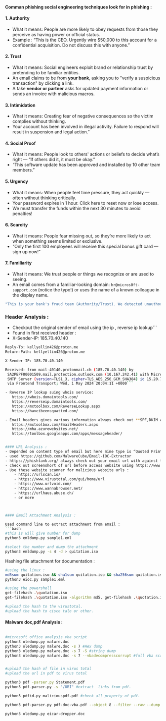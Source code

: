 
#### Comman phishing social engineering techniques look for in phishing :


#### 1. Authority
- What it means: People are more likely to obey requests from those they perceive as having power or official status.
- Example : “This is the CEO. Urgently wire $50,000 to this account for a confidential acquisition. Do not discuss this with anyone.”

#### 2. Trust
- What it means: Social engineers exploit brand or relationship trust by pretending to be familiar entities.
- An email claims to be from **your bank**, asking you to "verify a suspicious transaction" by clicking a link.
- A fake **vendor or partner** asks for updated payment information or sends an invoice with malicious macros.

#### 3. Intimidation
 - What it means: Creating fear of negative consequences so the victim complies without thinking.
 - Your account has been involved in illegal activity. Failure to respond will result in suspension and legal action.”

#### 4.  Social Proof
- What it means: People look to others' actions or beliefs to decide what’s right — “If others did it, it must be okay.”
- “This software update has been approved and installed by 10 other team members.”

#### 5. Urgency
- What it means: When people feel time pressure, they act quickly — often without thinking critically.
- Your password expires in 1 hour. Click here to reset now or lose access.
- We must transfer the funds within the next 30 minutes to avoid penalties!

#### 6. Scarcity
  - What it means: People fear missing out, so they’re more likely to act when something seems limited or exclusive.
  - “Only the first 100 employees will receive this special bonus gift card — sign up now!”

#### 7. Familiarity
 - What it means: We trust people or things we recognize or are used to seeing.
 - An email comes from a familiar-looking domain:
    `hr@micros0ft-support.com` (notice the typo!)
    or uses the name of a known colleague in the display name.


```bash
"This is your bank's fraud team (Authority/Trust). We detected unauthorized activity on your card. You must act now (Urgency) — click the link below or your account will be locked (Intimidation). Thousands of customers are resolving this the same way (Social Proof).”
```


### Header Analysis :

- Checkout the original sender of email using the ip , reverse ip lookup```
- Found in first received header :
- X-Sender-IP: 185.70.40.140
```bash
Reply-To: kellyellin426@proton.me
Return-Path: kellyellin426@proton.me

X-Sender-IP: 185.70.40.140

Received: from mail-40140.protonmail.ch (185.70.40.140) by
 SA2PEPF00001509.mail.protection.outlook.com (10.167.242.41) with Microsoft
 SMTP Server (version=TLS1_3, cipher=TLS_AES_256_GCM_SHA384) id 15.20.7544.18
 via Frontend Transport; Wed, 1 May 2024 20:04:11 +0000```

- Reverse IP lookup suing whois service:
   https://whois.domaintools.com/
   https://reverseip.domaintools.com/
   https://mxtoolbox.com/ReverseLookup.aspx
   https://haveibeensquatted.com/

- Email headers gives various information always check out **SPF,DKIM and DMARC Authentication headers , Return-path , Repy-to and all received headers or X headers :** 
   https://mxtoolbox.com/EmailHeaders.aspx
   https://mha.azurewebsites.net/
   https://toolbox.googleapps.com/apps/messageheader/


#### URL Analysis :
- Depended on content type of email but here mime type is “Quoted Printable , Extracts URLs , Defang URL(usefull for submission or reporting)” in cyberchef
- used https://github.com/MalwareCube/Email-IOC-Extractor
- https://phishtank.org/ always check out your email url with against this site.
- check out screenshort of url before access website using https://www.url2png.com/
- Use these website scanner for malicious website urls :
    - https://urlscan.io/
    - https://www.virustotal.com/gui/home/url
    - https://www.urlvoid.com/
    - https://www.wannabrowser.net/
    - https://urlhaus.abuse.ch/
    - or more



#### Email Attachment Analysis :

Used command line to extract attachment from email :
```bash
#this is will give number for dump
python3 emldump.py sample1.eml

#select the number and dump the attachment
python3 emldump.py -s 4 -d > quitation.iso
```

Hashing file attachment for documentation :
```bash
#using the linux :
md5sum quitation.iso && sha1sum quitation.iso && sha256sum quitation.iso
python3 eioc.py sample1.eml

#using the powershell
get-filehash .\quotation.iso
get-filehash .\quotation.iso -algorithm md5, get-filehash .\quotation.iso -algorithm sah1, get-filehash .\quotation.iso -algorithm sha256

#upload the hash to the virustotal.
#upload the hash to cisco talo or other.
```

#### Malware doc,pdf Analysis :

```bash

#microsoft office analysis vba script
python3 oledump.py malwre.doc
python3 oledump.py malwre.doc -s 7 #Hex dump 
python3 oledump.py malwre.doc -s 7 -S #string dump
python3 oledump.py malwre.doc -s 7 --vbadecompresscorrupt #full vba script dump 


#upload the hash of file in virus total
#upload the url in pdf to virus total

python3 pdf -parser.py Statement.pdf
python3 pdf-parser.py -s "/URI" #extract  links from pdf.

python3 pdfid.py maliciouspdf.pdf #check all property of pdf.

python3 pdf-parser.py pdf-doc-vba.pdf --object 8 --filter --raw --dump eicar-dropper.doc

python3 oledump.py eicar-dropper.doc

```